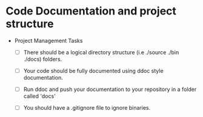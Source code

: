 # Code Documentation and project structure

- Project Management Tasks  
	- [ ] There should be a logical directory structure (i.e ./source ./bin ./docs) folders.
	- [ ] Your code should be fully documented using ddoc style documentation. 	
  	- [ ] Run ddoc and push your documentation to your repository in a folder called 'docs'
	- [ ] You should have a .gitignore file to ignore binaries.

